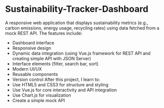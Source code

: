 # Sustainability-Tracker-Dashboard
A responsive web application that displays sustainability metrics (e.g., carbon emissions, energy usage, recycling rates) using data fetched from a mock REST API.
The features include:
- Dashboard interface
- Responsive design
- Dynamic data integration (using Vue.js framework for REST API and creating simple API with JSON Server)
- Interface elements (filter, search bar, sort)
- Modern UI/UX
- Reusable components
- Version control
After this project, I learn to:
- Use HTML5 and CSS3 for structure and styling
- Use Vue.js for core interactivity and API integration
- Use Chart.js for visualization
- Create a simple mock API
